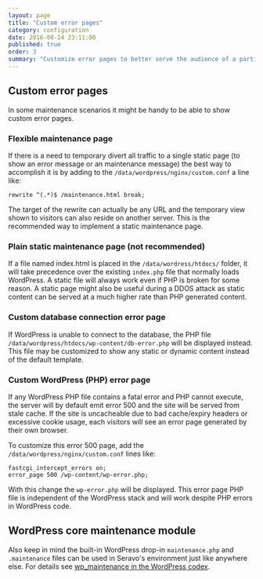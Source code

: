 ```yaml
---
layout: page
title: "Custom error pages"
category: configuration
date: 2016-08-24 23:11:00
published: true
order: 3
summary: "Customize error pages to better serve the audience of a particular site"
---
```


## Custom error pages

In some maintenance scenarios it might be handy to be able to show custom error pages.

### Flexible maintenance page

If there is a need to temporary divert all traffic to a single static page (to show an error message or an maintenance message) the best way to accomplish it is by adding to the ```/data/wordpress/nginx/custom.conf``` a line like:

```
rewrite ^(.*)$ /maintenance.html break;
```

The target of the rewrite can actually be any URL and the temporary view shown to visitors can also reside on another server. This is the recommended way to implement a static maintenance page.

### Plain static maintenance page (not recommended)

If a file named index.html is placed in the `/data/wordress/htdocs/` folder, it will take precedence over the existing `index.php` file that normally loads WordPress. A static file will always work even if PHP is broken for some reason. A static page might also be useful during a DDOS attack as static content can be served at a much higher rate than PHP generated content.

### Custom database connection error page

If WordPress is unable to connect to the database, the PHP file ```/data/wordpress/htdocs/wp-content/db-error.php``` will be displayed instead. This file may be customized to show any static or dynamic content instead of the default template.

### Custom WordPress (PHP) error page

If any WordPress PHP file contains a fatal error and PHP cannot execute, the server will by default emit error 500 and the site will be served from stale cache. If the site is uncacheable due to bad cache/expiry headers or excessive cookie usage, each visitors will see an error page generated by their own browser.

To customize this error 500 page, add the `/data/wordpress/nginx/custom.conf` lines like:

```
fastcgi_intercept_errors on;
error_page 500 /wp-content/wp-error.php;
```

With this change the `wp-error.php` will be displayed. This error page PHP file is independent of the WordPress stack and will work despite PHP errors in WordPress code.

## WordPress core maintenance module

Also keep in mind the built-in WordPress drop-in `maintenance.php` and `.maintenance` files can be used in Seravo's environment just like anywhere else. For details see [wp_maintenance in the WordPress codex](https://codex.wordpress.org/Function_Reference/wp_maintenance).

